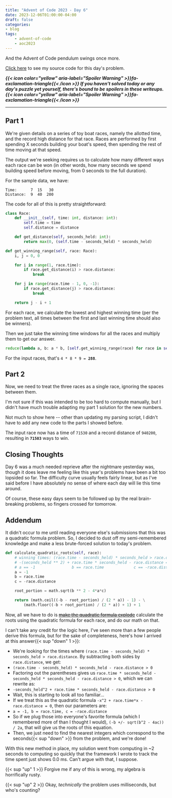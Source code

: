 ```yaml
---
title: "Advent of Code 2023 - Day 6"
date: 2023-12-06T01:00:00-04:00
draft: false
categories:
- blog
tags:
    - advent-of-code
    - aoc2023
---
```


And the Advent of Code pendulum swings once more.

[Click here](https://github.com/Ratheronfire/advent-of-code/blob/master/year_2023/day-6.py) to see my source code for this day's problem.

***{{< icon color="yellow" aria-label="Spoiler Warning" >}}fa-exclamation-triangle{{< /icon >}} If you haven't solved today or any day's puzzle yet yourself, there's bound to be spoilers in these writeups. {{< icon color="yellow" aria-label="Spoiler Warning" >}}fa-exclamation-triangle{{< /icon >}}***

---

## Part 1

We're given details on a series of toy boat races, namely the allotted time, and the record high distance for that race. Races are performed by first spending X seconds building your boat's speed, then spending the rest of time moving at that speed.

The output we're seeking requires us to calculate how many different ways each race can be won (in other words, how many seconds we spend building speed before moving, from 0 seconds to the full duration).

For the sample data, we have:

```
Time:      7  15   30
Distance:  9  40  200
```

The code for all of this is pretty straightforward:

```python
class Race:
    def __init__(self, time: int, distance: int):
        self.time = time
        self.distance = distance

    def get_distance(self, seconds_held: int):
        return max(0, (self.time - seconds_held) * seconds_held)
```

```python
def get_winning_range(self, race: Race):
    i, j = 0, 0

    for i in range(1, race.time):
        if race.get_distance(i) > race.distance:
            break

    for j in range(race.time - 1, 0, -1):
        if race.get_distance(j) > race.distance:
            break

    return j - i + 1
```

For each race, we calculate the lowest and highest winning time (per the problem text, all times between the first and last winning time should also be winners).

Then we just take the winning time windows for all the races and multiply them to get our answer.

```python
reduce(lambda a, b: a * b, [self.get_winning_range(race) for race in self.races])
```

For the input races, that's ``4 * 8 * 9 = ``**``288``**.

## Part 2

Now, we need to treat the three races as a single race, ignoring the spaces between them.

I'm not sure if this was intended to be too hard to compute manually, but I didn't have much trouble adapting my part 1 solution for the new numbers.

Not much to show here -- other than updating my parsing script, I didn't have to add any new code to the parts I showed before.

The input race now has a time of ``71530`` and a record distance of ``940200``, resulting in **``71503``** ways to win.

## Closing Thoughts

Day 6 was a much needed reprieve after the nightmare yesterday was, though it does leave me feeling like this year's problems have been a bit too lopsided so far. The difficulty curve usually feels fairly linear, but as I've said before I have absolutely no sense of where each day will lie this time around.

Of course, these easy days seem to be followed up by the real brain-breaking problems, so fingers crossed for tomorrow.

## Addendum

It didn't occur to me until reading everyone else's submissions that this was a quadratic formula problem. So, I decided to dust off my semi-remembered knowledge and make a less brute-forced solution to today's problem.


```python
def calculate_quadratic_roots(self, race):
    # winning times: (race.time - seconds_held) * seconds_held > race.distance
    # -(seconds_held ** 2) + race.time * seconds_held - race.distance = 0
    # a == -1                b == race.time             c == -race.distance
    a = -1
    b = race.time
    c = -race.distance

    root_portion = math.sqrt(b ** 2 - 4*a*c)

    return (math.ceil((-b - root_portion) / (2 * a)) - 1) - \
        (math.floor((-b + root_portion) / (2 * a)) + 1) + 1
```

Now, all we have to do is  ~~[make the quadratic formula explode](https://youtu.be/Az49aNuYeJs?t=15)~~ calculate the roots using the quadratic formula for each race, and do our math on that.

I can't take any credit for the logic here, I've seen more than a few people derive this formula, but for the sake of completeness, here's how I arrived at this answer{{< sup "down" 1 >}}:

* We're looking for the times where ``(race.time - seconds_held) * seconds_held > race.distance``. By subtracting both sides by ``race.distance``, we get:
* ``(race.time - seconds_held) * seconds_held - race.distance > 0``
* Factoring out the parentheses gives us ``race.time * seconds_held - seconds_held * seconds_held - race.distance > 0``, which we can rewrite as:
* ``-seconds_held^2 + race.time * seconds_held - race.distance > 0``
* Wait, this is starting to look all too familiar...
* If we treat this as the quadratic formula ``-x^2 + race.time*x - race.distance = 0``, then our parameters are:
* ``a = -1, b = race.time, c = -race.distance``
* So if we plug those into everyone's favorite formula (which I remembered more of than I thought I would), ``(-b +/- sqrt(b^2 - 4ac)) / 2a``, that will give us the roots of this equation.
* Then, we just need to find the nearest integers which correspond to the seconds{{< sup "down" >}} from the problem, and we're done!

With this new method in place, my solution went from computing in ~2 seconds to computing so quickly that the framework I wrote to track the time spent just shows 0.0 ms. Can't argue with that, I suppose.

{{< sup "up" 1 >}}
Forgive me if any of this is wrong, my algebra is horrifically rusty.

{{< sup "up" 2 >}}
Okay, *technically* the problem uses milliseconds, but who's counting?